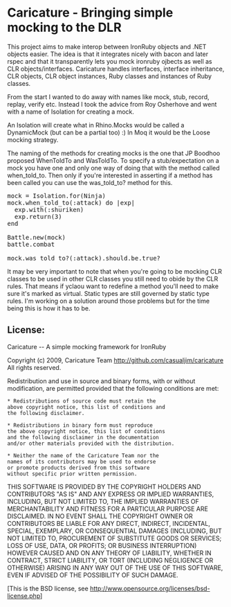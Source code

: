 Caricature - Bringing simple mocking to the DLR
===============================================

This project aims to make interop between IronRuby objects and .NET objects easier.
The idea is that it integrates nicely with bacon and later rspec and that it transparently lets you mock ironruby ojbects
as well as CLR objects/interfaces.
Caricature handles interfaces, interface inheritance, CLR objects, CLR object instances, Ruby classes and instances of Ruby classes.

From the start I wanted to do away with names like mock, stub, record, replay, verify etc.
Instead I took the advice from Roy Osherhove and went with a name of Isolation for creating a mock.

An Isolation will create what in Rhino.Mocks would be called a DynamicMock (but can be a partial too) :)
In Moq it would be the Loose mocking strategy.

The naming of the methods for creating mocks is the one that JP Boodhoo proposed WhenToldTo and WasToldTo.
To specify a stub/expectation on a mock you have one and only one way of doing that with the method called when_told_to.
Then only if you're interested in asserting if a method has been called you can use the was_told_to? method for this.

<pre>
mock = Isolation.for(Ninja)
mock.when_told_to(:attack) do |exp|
  exp.with(:shuriken)
  exp.return(3)
end

Battle.new(mock)
battle.combat

mock.was_told_to?(:attack).should.be.true?
</pre>

It may be very important to note that when you're going to be mocking CLR classes to be used in other CLR classes
you still need to obide by the CLR rules. That means if yclaou want to redefine a method you'll need to make sure it's
marked as virtual. Static types are still governed by static type rules.  I'm working on a solution around those
problems but for the time being this is how it has to be.

License:
--------

 Caricature -- A simple mocking framework for IronRuby

 Copyright (c) 2009, Caricature Team
 http://github.com/casualjim/caricature
 All rights reserved.

 Redistribution and use in source and binary forms,
 with or without modification, are permitted provided
 that the following conditions are met:

    * Redistributions of source code must retain the
    above copyright notice, this list of conditions and
    the following disclaimer.

    * Redistributions in binary form must reproduce
    the above copyright notice, this list of conditions
    and the following disclaimer in the documentation
    and/or other materials provided with the distribution.

    * Neither the name of the Caricature Team nor the
    names of its contributors may be used to endorse
    or promote products derived from this software
    without specific prior written permission.

 THIS SOFTWARE IS PROVIDED BY THE COPYRIGHT HOLDERS AND
 CONTRIBUTORS "AS IS" AND ANY EXPRESS OR IMPLIED WARRANTIES,
 INCLUDING, BUT NOT LIMITED TO, THE IMPLIED WARRANTIES OF
 MERCHANTABILITY AND FITNESS FOR A PARTICULAR PURPOSE ARE
 DISCLAIMED. IN NO EVENT SHALL THE COPYRIGHT OWNER OR
 CONTRIBUTORS BE LIABLE FOR ANY DIRECT, INDIRECT, INCIDENTAL,
 SPECIAL, EXEMPLARY, OR CONSEQUENTIAL DAMAGES (INCLUDING,
 BUT NOT LIMITED TO, PROCUREMENT OF SUBSTITUTE GOODS OR
 SERVICES; LOSS OF USE, DATA, OR PROFITS; OR BUSINESS
 INTERRUPTION) HOWEVER CAUSED AND ON ANY THEORY OF LIABILITY,
 WHETHER IN CONTRACT, STRICT LIABILITY, OR TORT (INCLUDING
 NEGLIGENCE OR OTHERWISE) ARISING IN ANY WAY OUT OF THE USE
 OF THIS SOFTWARE, EVEN IF ADVISED OF THE POSSIBILITY OF
 SUCH DAMAGE.

 [This is the BSD license, see
  http://www.opensource.org/licenses/bsd-license.php]